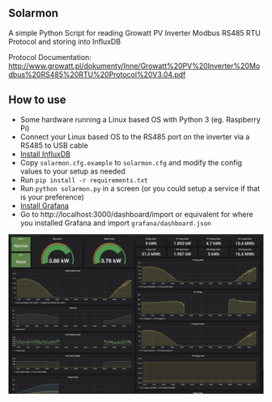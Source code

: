Solarmon
----
A simple Python Script for reading Growatt PV Inverter Modbus RS485 RTU Protocol and storing into InfluxDB

Protocol Documentation: http://www.growatt.pl/dokumenty/Inne/Growatt%20PV%20Inverter%20Modbus%20RS485%20RTU%20Protocol%20V3.04.pdf


How to use
----
- Some hardware running a Linux based OS with Python 3 (eg. Raspberry Pi)
- Connect your Linux based OS to the RS485 port on the inverter via a RS485 to USB cable
- [Install InfluxDB](https://www.influxdata.com/)
- Copy `solarmon.cfg.example` to `solarmon.cfg` and modify the config values to your setup as needed
- Run `pip install -r requirements.txt`
- Run `python solarmon.py` in a screen (or you could setup a service if that is your preference)
- [Install Grafana](https://grafana.com/)
- Go to http://localhost:3000/dashboard/import or equivalent for where you installed Grafana and import `grafana/dashboard.json`

![Inverter Grafana Dashboard](grafana/dashboard.png)
